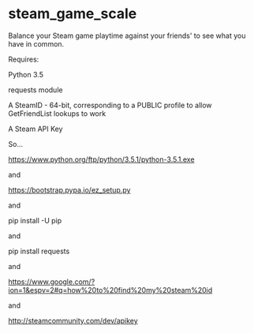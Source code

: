 # steam_game_scale
Balance your Steam game playtime against your friends' to see what you have in common.

Requires:

Python 3.5

requests module

A SteamID - 64-bit, corresponding to a PUBLIC profile to allow GetFriendList lookups to work

A Steam API Key

So...

https://www.python.org/ftp/python/3.5.1/python-3.5.1.exe

and

https://bootstrap.pypa.io/ez_setup.py

and

pip install -U pip

and

pip install requests

and

https://www.google.com/?ion=1&espv=2#q=how%20to%20find%20my%20steam%20id

and

http://steamcommunity.com/dev/apikey
